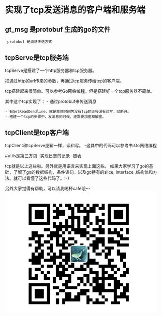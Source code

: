 实现了tcp发送消息的客户端和服务端
==============

## gt_msg 是protobuf 生成的go的文件
	-protobuf 是消息传送方式

## tcpServe是tcp服务端
tcpServe是搭建了一个http服务器和tcp服务器。

把通过http的url传来的参数，再通过tcp服务传给tcp的客户端。

tcp搭建起来很简单。可以参考Go网络编程。但是搭建好一个tcp服务器不简单。

其中这个tcp实现了：
	- 通过protobuf来传送消息
	
	- 有SetReadDeadline，就是单位时间内没有tcp的连接没有读写，就断开。
	- 搭建一个tcp的步骤中，发消息的时候，还需要加密和解密。

## tcpClient是tcp客户端
tcpClient和tcpServe逻辑一样，读和写。
   	-这其中的代码可以参考书:Go网络编程
   
#utils是第三方包
-实现日志的记录
-链表

tcp就是以上这些啦。另外就是用语言来实现上面这些。
如果大家学习了go的基础，了解了go的数据结构，条件语句。以及go特有的slice,
interface ,结构体和方法。就可以看懂了这些代码了。:-)

另外大家觉得有帮助，可以请我喝杯cafe哦～
![image](cash.jpg)
